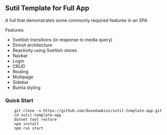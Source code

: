 ## Sutil Template for Full App

A full that demonstrates some commonly required features in an SPA

Features:
- Sveltish transitions (in response to media query)
- Elmish architecture
- Reactivity using Sveltish stores
- Navbar
- Login
- CRUD
- Routing
- Multipage
- Sidebar
- Bulma styling

### Quick Start

```
    git clone -s https://github.com/davedawkins/sutil-template-app.git
    cd sutil-template-app
    dotnet tool restore
    npm install
    npm run start
```
